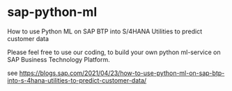 # sap-python-ml
How to use Python ML on SAP BTP into S/4HANA Utilities to predict customer data

Please feel free to use our coding, to build your own python ml-service on SAP Business Technology Platform.

see https://blogs.sap.com/2021/04/23/how-to-use-python-ml-on-sap-btp-into-s-4hana-utilities-to-predict-customer-data/
